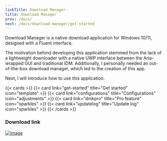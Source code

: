 ```yaml
---
linkTitle: Download Manager
title: Download Manager
prev: /docs/
next: /docs/download-manager/get-started
---
```


Download Manager is a native download application for Windows 10/11, designed with a Fluent interface.

The motivation behind developing this application stemmed from the lack of a lightweight downloader with a native UWP interface between the Aria-wrapped GUI and traditional IDM. Additionally, I personally needed an out-of-the-box download manager, which led to the creation of this app.

Next, I will introduce how to use this application.

<!--more-->

{{< cards >}}
  {{< card link="get-started" title="Get started" icon="template" >}}
  {{< card link="configurations" title="Configurations" icon="adjustments" >}}
  {{< card link="dmkpro" title="Pro feature" icon="sparkles" >}}
  {{< card link="updatelog" title="Update log" icon="sparkles" >}}
{{< /cards >}}

### Download link
[![image](https://github.com/jenius-apps/ambie/raw/main/images/storeBadge.png#left)](https://www.microsoft.com/store/productId/9mx6kd8wgwgp?ocid=pdpshare)